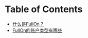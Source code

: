 # Table of Contents

* [什么是FullOn？](what_is_fullon.md)
* [FullOn的账户类型有哪些](what_are_fullon_account_types.md)